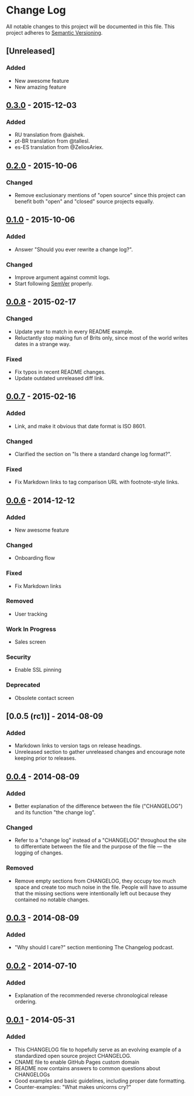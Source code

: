 # Change Log
All notable changes to this project will be documented in this file.
This project adheres to [Semantic Versioning](http://semver.org/).

## [Unreleased]

### Added
- New awesome feature
- New amazing feature

## [0.3.0] - 2015-12-03
### Added
- RU translation from @aishek.
- pt-BR translation from @tallesl.
- es-ES translation from @ZeliosAriex.

## [0.2.0] - 2015-10-06
### Changed
- Remove exclusionary mentions of "open source" since this project can benefit
both "open" and "closed" source projects equally.

## [0.1.0] - 2015-10-06
### Added
- Answer "Should you ever rewrite a change log?".

### Changed
- Improve argument against commit logs.
- Start following [SemVer](http://semver.org) properly.

## [0.0.8] - 2015-02-17
### Changed
- Update year to match in every README example.
- Reluctantly stop making fun of Brits only, since most of the world
  writes dates in a strange way.

### Fixed
- Fix typos in recent README changes.
- Update outdated unreleased diff link.

## [0.0.7] - 2015-02-16
### Added
- Link, and make it obvious that date format is ISO 8601.

### Changed
- Clarified the section on "Is there a standard change log format?".

### Fixed
- Fix Markdown links to tag comparison URL with footnote-style links.

## [0.0.6] - 2014-12-12
### Added
- New awesome feature

### Changed
- Onboarding flow

### Fixed
- Fix Markdown links

### Removed
- User tracking

### Work In Progress
- Sales screen

### Security
- Enable SSL pinning

### Deprecated
- Obsolete contact screen

## [0.0.5 (rc1)] - 2014-08-09
### Added
- Markdown links to version tags on release headings.
- Unreleased section to gather unreleased changes and encourage note
keeping prior to releases.

## [0.0.4] - 2014-08-09
### Added
- Better explanation of the difference between the file ("CHANGELOG")
and its function "the change log".

### Changed
- Refer to a "change log" instead of a "CHANGELOG" throughout the site
to differentiate between the file and the purpose of the file — the
logging of changes.

### Removed
- Remove empty sections from CHANGELOG, they occupy too much space and
create too much noise in the file. People will have to assume that the
missing sections were intentionally left out because they contained no
notable changes.

## [0.0.3] - 2014-08-09
### Added
- "Why should I care?" section mentioning The Changelog podcast.

## [0.0.2] - 2014-07-10
### Added
- Explanation of the recommended reverse chronological release ordering.

## [0.0.1] - 2014-05-31
### Added
- This CHANGELOG file to hopefully serve as an evolving example of a standardized open source project CHANGELOG.
- CNAME file to enable GitHub Pages custom domain
- README now contains answers to common questions about CHANGELOGs
- Good examples and basic guidelines, including proper date formatting.
- Counter-examples: "What makes unicorns cry?"

[0.0.1]: https://gitlab.com/olivierlacan/keep-a-changelog/-/compare/...v0.0.1
[0.0.2]: https://gitlab.com/olivierlacan/keep-a-changelog/-/compare/v0.0.1...v0.0.2
[0.0.3]: https://gitlab.com/olivierlacan/keep-a-changelog/-/compare/v0.0.2...v0.0.3
[0.0.4]: https://gitlab.com/olivierlacan/keep-a-changelog/-/compare/v0.0.3...v0.0.4
[0.0.5]: https://gitlab.com/olivierlacan/keep-a-changelog/-/compare/v0.0.4...v0.0.5
[0.0.6]: https://gitlab.com/olivierlacan/keep-a-changelog/-/compare/v0.0.5...v0.0.6
[0.0.7]: https://gitlab.com/olivierlacan/keep-a-changelog/-/compare/v0.0.6...v0.0.7
[0.0.8]: https://gitlab.com/olivierlacan/keep-a-changelog/-/compare/v0.0.7...v0.0.8
[0.1.0]: https://gitlab.com/olivierlacan/keep-a-changelog/-/compare/v0.0.8...v0.1.0
[0.2.0]: https://gitlab.com/olivierlacan/keep-a-changelog/-/compare/v0.1.0...v0.2.0
[0.3.0]: https://gitlab.com/olivierlacan/keep-a-changelog/-/compare/v0.2.0...v0.3.0
